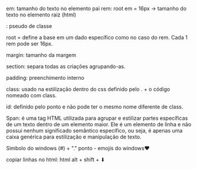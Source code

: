 em: tamanho do texto no elemento pai
rem: root em = 16px -> tamanho do texto no elemento raiz (html)

: pseudo de classe

root = define a base em um dado específico como no caso do rem. Cada 1 rem pode ser 16px.

margin: tamanho da margem

section: separa todas as criações agrupando-as.

padding: preenchimento interno 

class: usado na estilização dentro do css definido pelo . + o código nomeado com class.

id: definido pelo ponto e não pode ter o mesmo nome diferente de class.

Span: é uma tag HTML utilizada para agrupar e estilizar partes específicas de um texto dentro de um elemento maior. Ele é um elemento de linha e não possui nenhum significado semântico específico, ou seja, é apenas uma caixa genérica para estilização e manipulação de texto.

Simbolo do windows (#) + "." ponto - emojis do windows❤

copiar linhas no html: html alt + shift + ⬇
